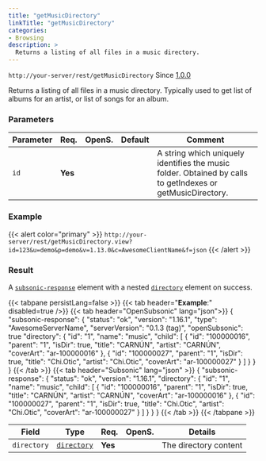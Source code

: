```yaml
---
title: "getMusicDirectory"
linkTitle: "getMusicDirectory"
categories:
- Browsing
description: >
  Returns a listing of all files in a music directory.
---
```


`http://your-server/rest/getMusicDirectory` Since [1.0.0](../../subsonic-versions)

Returns a listing of all files in a music directory. Typically used to get list of albums for an artist, or list of songs for an album.

### Parameters

| Parameter | Req. | OpenS. | Default | Comment |
| --- | --- | --- | --- | --- |
| `id` | **Yes** |   |   | A string which uniquely identifies the music folder. Obtained by calls to getIndexes or getMusicDirectory. |

### Example

{{< alert color="primary" >}} `http://your-server/rest/getMusicDirectory.view?id=123&u=demo&p=demo&v=1.13.0&c=AwesomeClientName&f=json` {{< /alert >}}

### Result

A [`subsonic-response`](../../responses/subsonic-response) element with a nested [`directory`](../../responses/directory) element on success.

{{< tabpane persistLang=false >}}
{{< tab header="**Example**:" disabled=true />}}
{{< tab header="OpenSubsonic" lang="json">}}
{
  "subsonic-response": {
    "status": "ok",
    "version": "1.16.1",
    "type": "AwesomeServerName",
    "serverVersion": "0.1.3 (tag)",
    "openSubsonic": true
    "directory": {
      "id": "1",
      "name": "music",
      "child": [
        {
          "id": "100000016",
          "parent": "1",
          "isDir": true,
          "title": "CARNÚN",
          "artist": "CARNÚN",
          "coverArt": "ar-100000016"
        },
        {
          "id": "100000027",
          "parent": "1",
          "isDir": true,
          "title": "Chi.Otic",
          "artist": "Chi.Otic",
          "coverArt": "ar-100000027"
        }
      ]
    }
  }
}
{{< /tab >}}
{{< tab header="Subsonic" lang="json" >}}
{
  "subsonic-response": {
    "status": "ok",
    "version": "1.16.1",
    "directory": {
      "id": "1",
      "name": "music",
      "child": [
        {
          "id": "100000016",
          "parent": "1",
          "isDir": true,
          "title": "CARNÚN",
          "artist": "CARNÚN",
          "coverArt": "ar-100000016"
        },
        {
          "id": "100000027",
          "parent": "1",
          "isDir": true,
          "title": "Chi.Otic",
          "artist": "Chi.Otic",
          "coverArt": "ar-100000027"
        }
      ]
    }
  }
}
{{< /tab >}}
{{< /tabpane >}}

| Field |  Type | Req. | OpenS. | Details |
| --- | --- | --- | --- | --- |
| `directory` | [`directory`](../../responses/directory) | **Yes** |   | The directory content |
